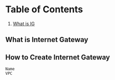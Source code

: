 # Table of Contents
1. [What is IG](#What-is-ig)

## What is Internet Gateway

## How to Create Internet Gateway
    Name
    VPC


